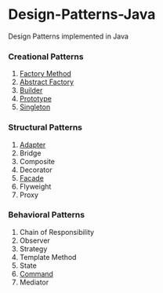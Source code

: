 # Design-Patterns-Java
Design Patterns implemented in Java

### Creational Patterns

  1. [Factory Method](./Creational%20Patterns/Factory%20Method.md)
  2. [Abstract Factory](./Creational%20Patterns/Abstract%20Factory.md)
  3. [Builder](./Creational%20Patterns/Builder.md)
  4. [Prototype](./Creational%20Patterns/Prototype.md)
  5. [Singleton](./Creational%20Patterns/Singleton.md)

### Structural Patterns

  1. [Adapter](./Structural%20Patterns/Adapter.md)
  2. Bridge
  3. Composite
  4. Decorator
  5. [Facade](./Structural%20Patterns/Facade.md)
  6. Flyweight
  7. Proxy

### Behavioral Patterns

  1. Chain of Responsibility
  2. Observer
  3. Strategy
  4. Template Method
  5. State
  6. [Command](./Command%20Pattern.md)
  7. Mediator
